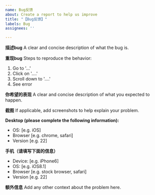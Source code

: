 ```yaml
---
name: Bug反馈
about: Create a report to help us improve
title: "【Bug反馈】"
labels: Bug
assignees: ''

---
```


**描述bug**
A clear and concise description of what the bug is.

**重现bug**
Steps to reproduce the behavior:
1. Go to '...'
2. Click on '....'
3. Scroll down to '....'
4. See error

**你希望的表现**
A clear and concise description of what you expected to happen.

**截图**
If applicable, add screenshots to help explain your problem.

**Desktop (please complete the following information):**
 - OS: [e.g. iOS]
 - Browser [e.g. chrome, safari]
 - Version [e.g. 22]

**手机（请填写下面的信息）**
 - Device: [e.g. iPhone6]
 - OS: [e.g. iOS8.1]
 - Browser [e.g. stock browser, safari]
 - Version [e.g. 22]

**额外信息**
Add any other context about the problem here.
